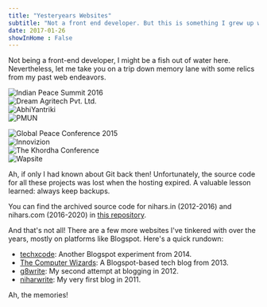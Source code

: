 ```yaml
---
title: "Yesteryears Websites"
subtitle: "Not a front end developer. But this is something I grew up with. Here is my collection of a few random websites/blogs from yesteryears."
date: 2017-01-26
showInHome : False
---
```


Not being a front-end developer, I might be a fish out of water here. Nevertheless, let me take you on a trip down memory lane with some relics from my past web endeavors.

![Indian Peace Summit 2016](/website_collection/ipsmun.jpg)  
![Dream Agritech Pvt. Ltd.](/website_collection/dreamagri.jpg)  
![AbhiYantriki](/website_collection/abhiyantriki.jpg)  
![PMUN](/website_collection/pmun.jpg)  

![Global Peace Conference 2015](/website_collection/gpmun.jpg)  
![Innovizion](/website_collection/innovizion.jpg)  
![The Khordha Conference](/website_collection/khordhamun.jpg)  
![Wapsite](/website_collection/wapaviator.jpg)  

Ah, if only I had known about Git back then! Unfortunately, the source code for all these projects was lost when the hosting expired. A valuable lesson learned: always keep backups.

You can find the archived source code for nihars.in (2012-2016) and nihars.com (2016-2020) in [this repository](https://gitlab.com/niharokz/website_archive).

And that's not all! There are a few more websites I've tinkered with over the years, mostly on platforms like Blogspot. Here's a quick rundown:

- [techxcode](https://techx-code.blogspot.com): Another Blogspot experiment from 2014.
- [The Computer Wizards](https://the-computer-wizards.blogspot.com): A Blogspot-based tech blog from 2013.
- [g8write](https://g8write.blogspot.com): My second attempt at blogging in 2012.
- [niharwrite](https://niharsamantaray.blogspot.com): My very first blog in 2011.

Ah, the memories!